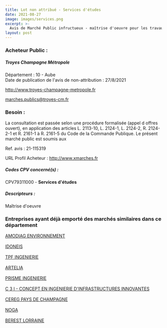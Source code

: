 ```yaml
---
title: Lot non attribué - Services d'études
date: 2021-08-27
image: images/services.png
excerpt: >-
  Avis de Marché Public infructueux - maîtrise d'oeuvre pour les travaux de restauration des fonctionnalités du lit majeur au niveau des ballastières de buchères et verrières
layout: post
---
```


### Acheteur Public :
##### Troyes Champagne Métropole
Département : 10 - Aube<br/>
Date de publication de l'avis de non-attribution : 27/8/2021


http://www.troyes-champagne-metropole.fr

marches.publics@troyes-cm.fr


### Besoin :

La consultation est passée selon une procédure formalisée (appel d offres ouvert), en application des articles L. 2113-10, L. 2124-1, L. 2124-2, R. 2124-2-1 et R. 2161-1 à R. 2161-5 du Code de la Commande Publique. Le présent marché public est soumis aux

Ref. avis : 21-115319

URL Profil Acheteur : http://www.xmarches.fr

##### Codes CPV concerné(s) :
CPV79311000 - **Services d'études** <br/>

##### Descripteurs :
Maîtrise d'oeuvre <br/>

### Entreprises ayant déjà emporté des marchés similaires dans ce département
<a href="/entreprise-552/siren-381130129">AMODIAG ENVIRONNEMENT</a><br/><br/>
<a href="/entreprise-556/siren-403616030">IDONEIS</a><br/><br/>
<a href="/entreprise-558/siren-420606188">TPF INGENIERIE</a><br/><br/>
<a href="/entreprise-562/siren-444523526">ARTELIA</a><br/><br/>
<a href="/entreprise-565/siren-487491912">PRISME INGENIERIE</a><br/><br/>
<a href="/entreprise-568/siren-502140858">C 3 I - CONCEPT EN INGENIERIE D'INFRASTRUCTURES INNOVANTES</a><br/><br/>
<a href="/entreprise-570/siren-524237336">CEREG PAYS DE CHAMPAGNE</a><br/><br/>
<a href="/entreprise-577/siren-804304707">NOGA</a><br/><br/>
<a href="/entreprise-579/siren-820435915">BEREST LORRAINE</a><br/><br/>
